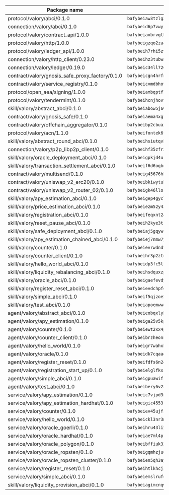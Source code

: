 | Package name                                                  | Package hash                                                  |
| ------------------------------------------------------------- | ------------------------------------------------------------- |
| protocol/valory/abci/0.1.0                                    | `bafybeiaw3tzlg3rkvnn5fcufblktmfwngmxugn4yo7pyjp76zz6aqtqcay` |
| connection/valory/abci/0.1.0                                  | `bafybeid6p7vwyikn7sntlpc36vymotldfgonjbk3qa5gfacxxamybhmpvy` |
| protocol/valory/contract_api/1.0.0                            | `bafybeiaxbrvgtbdrh4lslskuxyp4awyr4whcx3nqq5yrr6vimzsxg5dy64` |
| protocol/valory/http/1.0.0                                    | `bafybeigzqo2zaakcjtzzsm6dh4x73v72xg6ctk6muyp5uq5ueb7y34fbxy` |
| protocol/valory/ledger_api/1.0.0                              | `bafybeih7rhi5zvfvwakx5ifgxsz2cfipeecsh7bm3gnudjxtvhrygpcftq` |
| connection/valory/http_client/0.23.0                          | `bafybeihz3tubwado7j3wlivndzzuj3c6fdsp4ra5r3nqixn3ufawzo3wii` |
| connection/valory/ledger/0.19.0                               | `bafybeic34ll726rlh4bwaeiuzmw5aoiw54ikvdgznlc5q2njv43affylpe` |
| contract/valory/gnosis_safe_proxy_factory/0.1.0               | `bafybeicgn4hrfnjqqrpq2yjyuifpp24liwijsnvwzkfl7wdixlfmqgqesy` |
| contract/valory/service_registry/0.1.0                        | `bafybeicvmdbhovr247vvunz5rer7sai74jxxavfwxyundiq3ebfxc2pvya` |
| protocol/open_aea/signing/1.0.0                               | `bafybeiambqptflge33eemdhis2whik67hjplfnqwieoa6wblzlaf7vuo44` |
| protocol/valory/tendermint/0.1.0                              | `bafybeihcnjhovvyyfbkuw5sjyfx2lfd4soeocfqzxz54g67333m6nk5gxq` |
| skill/valory/abstract_abci/0.1.0                              | `bafybeiabow5j6wc63szukedutrx6bia2agnju62avxsbhqkhchcwwpvu5i` |
| contract/valory/gnosis_safe/0.1.0                             | `bafybeiaema4xgfolq3nx26zu4o3kafro4aubmsjfwvzi5tfbp3fwg4cmoa` |
| contract/valory/offchain_aggregator/0.1.0                     | `bafybeibp2cbuaxj4sthoaf5vdbdos6am2kqcbomrt2x6cyqsmxu34jabbu` |
| protocol/valory/acn/1.1.0                                     | `bafybeifontek6tvaecatoauiule3j3id6xoktpjubvuqi3h2jkzqg7zh7a` |
| skill/valory/abstract_round_abci/0.1.0                        | `bafybeihsiutqvh2777cw4lwtdmndwghqfamk723hsw3bbvgm3vfgnn44ya` |
| connection/valory/p2p_libp2p_client/0.1.0                     | `bafybeihf35zfr35qsvfte4vbi7njvuzfx4httysw7owmlux53gvxh2or54` |
| skill/valory/oracle_deployment_abci/0.1.0                     | `bafybeigpkjd4ucecwvjnscb6jj6zghakyh46qwmeyit7ti73dq2w34gmhi` |
| skill/valory/transaction_settlement_abci/0.1.0                | `bafybeif6d6ogbqmctjkju4ekk3ah2xphjupyecwktjdgc2thtkxkohjycu` |
| contract/valory/multisend/0.1.0                               | `bafybeig45676hbh4c3p3mujrrskxgxww4cxdyyginlg5rmmav6orv4gtya` |
| contract/valory/uniswap_v2_erc20/0.1.0                        | `bafybeibkiwytuhhvxbisoxcybrx4lfstk6bvtriltles7fxxpy37yq45ja` |
| contract/valory/uniswap_v2_router_02/0.1.0                    | `bafybeigk46llosgsfz3zp7gdz44t4libzqqqq7zi6d5wsjpz43evn6ww4m` |
| skill/valory/apy_estimation_abci/0.1.0                        | `bafybeigep4gycltt2tq226tkjn2qyu24prwvqivt644tmrd4y4abhis52u` |
| skill/valory/price_estimation_abci/0.1.0                      | `bafybeiezm52y43mxph4eha52lx6tcb46fjviq4pxqhxissomlyrpew3psu` |
| skill/valory/registration_abci/0.1.0                          | `bafybeifeqxnt2a7grrtim6ejvjcr3ead6ldk7njt7j5vnstgpelcb3tlby` |
| skill/valory/reset_pause_abci/0.1.0                           | `bafybeih2kye3trkzauam4y5nr4ji6eyujzum6jre2xwocpsc42yznksucm` |
| skill/valory/safe_deployment_abci/0.1.0                       | `bafybeiaj5gqywcodtmiindyc3ihrny5jlq3qww3l2om6blofikpcr4l3ru` |
| skill/valory/apy_estimation_chained_abci/0.1.0                | `bafybeiej7nmw7yxln6fasq2fqqd6pdzddxnkpb25le4p3ikfzsrcckjpwu` |
| skill/valory/counter/0.1.0                                    | `bafybeievrwdndvczmjyetfa6sag5rwy5texjvfdf3ul25ze2s5i3h3bx2q` |
| skill/valory/counter_client/0.1.0                             | `bafybeihr3p2ztqpbgzuo4xi7gwq4hjcc3khibirritnxkajaugshlzxjke` |
| skill/valory/hello_world_abci/0.1.0                           | `bafybeidp3fc5ls3gviknhddvguxyonowg7uf4yroarpxjjcjnwqtlrntr4` |
| skill/valory/liquidity_rebalancing_abci/0.1.0                 | `bafybeihsdquxzpuyz4fkr3ek3235gj4apx67eozuqdd4ht7vqzuplzqp34` |
| skill/valory/oracle_abci/0.1.0                                | `bafybeigaefevdyk6myvm6pbim6x7x7fiqfdql7owqi3r7limj6qaxblaoa` |
| skill/valory/register_reset_abci/0.1.0                        | `bafybeievdchpfd2isp5mty6xhokwanwztybrbpbvjayyptiry3ezpl7r7e` |
| skill/valory/simple_abci/0.1.0                                | `bafybeif5qjzoe2jhw5bcmiynmmdaqzduc2xjtb6skecziscypvbkgivvwa` |
| skill/valory/test_abci/0.1.0                                  | `bafybeiapoemww4tmjewgyjjtyycw455d4bkxrpz2xwdxhqqtgb2k7zvwd4` |
| agent/valory/abstract_abci/0.1.0                              | `bafybeieobqxlybgjjwl6w6d4rph2ugfpi5j4ijkzkqzn42746nqvj5o7wu` |
| agent/valory/apy_estimation/0.1.0                             | `bafybeiga25v5kpiirkijlotvrs47rcukczwh7vbpolhlkgx4ixf73a4g2i` |
| agent/valory/counter/0.1.0                                    | `bafybeiewt2xx4ptqy5osnumekbu26uvv34cmzvmdirjt3wreucjt5ebtgy` |
| agent/valory/counter_client/0.1.0                             | `bafybeibrzheonnpbkihtov7e45yhs5azgo57k5ogxnykucpyv6sprufb7m` |
| agent/valory/hello_world/0.1.0                                | `bafybeigr7wahxhb6mqubbs2v5s4wt3o6m7duszid25b3owdfpqndqlyaqm` |
| agent/valory/oracle/0.1.0                                     | `bafybeidk7cqaagv5ipjvxkd7esupozz7ike33o3l3fpdcqyhcic62tnmhy` |
| agent/valory/register_reset/0.1.0                             | `bafybeifdfs6n2obtgarjgrwmmfjbpmoyrawnkqvadysezdeipe2ilfouya` |
| agent/valory/registration_start_up/0.1.0                      | `bafybeielglfkxsc4zsdvf2hbfc6dn5j5llywklspta7gbjwcjo6xxjnnsa` |
| agent/valory/simple_abci/0.1.0                                | `bafybeigpuawifkbva3nly4klfyruclg2ajdk4iupqdsjqj2tgrgln4v2r4` |
| agent/valory/test_abci/0.1.0                                  | `bafybeibery6v25sbttte6odftmolkguwaro4vl3hztxbgjkisuqvjvyih4` |
| service/valory/apy_estimation/0.1.0                           | `bafybeic7vjpd3nngbp7k22mdje4pmteadede3cj7a5yvpsegka6qpfvlqy` |
| service/valory/apy_estimation_hardhat/0.1.0                   | `bafybeigic4553riolryenczydhu3xbpclwy43c7yophihudkxweyekysma` |
| service/valory/counter/0.1.0                                  | `bafybeiev45ujfstey5mztqmvn2ttjfbsqdxbpjjhqfzqrhonjbo725twua` |
| service/valory/hello_world/0.1.0                              | `bafybeickl3nr3m2r3t6g5fqgdkzgntgocrcz6kfqyiysy3heszgmu3xgd4` |
| service/valory/oracle_goerli/0.1.0                            | `bafybeihru43liyu43wwznb5a25etv3fa7mukr6ahbn5dzfebz6eag6hdju` |
| service/valory/oracle_hardhat/0.1.0                           | `bafybeiae7ml4pfxtezsugqlnrrfaoresvkdae5j6t64lqdxj775wzdjjly` |
| service/valory/oracle_polygon/0.1.0                           | `bafybeibffiuk3236hcwtc6wzz22gc4xoxans6354g4plf5mviorz2rqzjm` |
| service/valory/oracle_ropsten/0.1.0                           | `bafybeigqmhzju6ixsoydz37sh3wqgkzccu2whhfd7lryev4kkt5t34fq7y` |
| service/valory/oracle_ropsten_cluster/0.1.0                   | `bafybeien5qh3ayxt2vgicd344qhu63j552a57eaalm56f757pyux6gh7jy` |
| service/valory/register_reset/0.1.0                           | `bafybeihtlkhcjszlry3wvfinbqaepmlsrllnu5o76vuh24mqdi3wxgquxu` |
| service/valory/simple_abci/0.1.0                              | `bafybeiemslrufqehf3srzyhj2ptem6inodtgelmj6a6kl2nfxd5q6sij7q` |
| skill/valory/liquidity_provision_abci/0.1.0                   | `bafybeiagimcnqwj7mxnrnghoanxherlpszpuzl3x523wz6ey4sr32epmpe` |
